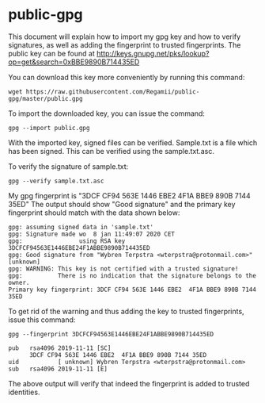 # public-gpg
This document will explain how to import my gpg key and how to verify signatures, as
well as adding the fingerprint to trusted fingerprints. The public key can be found at
http://keys.gnupg.net/pks/lookup?op=get&search=0xBBE9890B714435ED

You can download this key more conveniently by running this command:

`wget https://raw.githubusercontent.com/Regamii/public-gpg/master/public.gpg`

To import the downloaded key, you can issue the command:

`gpg --import public.gpg`

With the imported key, signed files can be verified. 
Sample.txt is a file which has been signed. 
This can be verified using the sample.txt.asc.

To verify the signature of sample.txt:

`gpg --verify sample.txt.asc`

My gpg fingerprint is "3DCF CF94 563E 1446 EBE2  4F1A BBE9 890B 7144 35ED" The output
should show "Good signature" and the primary key fingerprint should match with the data
shown below:

```
gpg: assuming signed data in 'sample.txt'
gpg: Signature made wo  8 jan 11:49:07 2020 CET
gpg:                using RSA key 3DCFCF94563E1446EBE24F1ABBE9890B714435ED
gpg: Good signature from "Wybren Terpstra <wterpstra@protonmail.com>" [unknown]
gpg: WARNING: This key is not certified with a trusted signature!
gpg:          There is no indication that the signature belongs to the owner.
Primary key fingerprint: 3DCF CF94 563E 1446 EBE2  4F1A BBE9 890B 7144 35ED
```

To get rid of the warning and thus adding the key to trusted fingerprints, issue this command:

`gpg --fingerprint 3DCFCF94563E1446EBE24F1ABBE9890B714435ED`

```
pub   rsa4096 2019-11-11 [SC]
      3DCF CF94 563E 1446 EBE2  4F1A BBE9 890B 7144 35ED
uid           [ unknown] Wybren Terpstra <wterpstra@protonmail.com>
sub   rsa4096 2019-11-11 [E]
```

The above output will verify that indeed the fingerprint is added to trusted identities.
